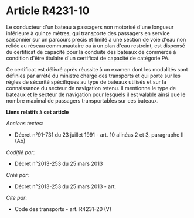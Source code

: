 # Article R4231-10

Le conducteur d'un bateau à passagers non motorisé d'une longueur inférieure à quinze mètres, qui transporte des passagers en
service saisonnier sur un parcours précis et limité à une section de voie d'eau non reliée au réseau communautaire ou à un
plan d'eau restreint, est dispensé du certificat de capacité pour la conduite des bateaux de commerce à condition d'être
titulaire d'un certificat de capacité de catégorie PA.

Ce certificat est délivré après réussite à un examen dont les modalités sont définies par arrêté du ministre chargé des
transports et qui porte sur les règles de sécurité spécifiques au type de bateaux utilisés et sur la connaissance du secteur
de navigation retenu. Il mentionne le type de bateaux et le secteur de navigation pour lesquels il est valable ainsi que le
nombre maximal de passagers transportables sur ces bateaux.

**Liens relatifs à cet article**

_Anciens textes_:

  - Décret n°91-731 du 23 juillet 1991 - art. 10 alinéas 2 et 3, paragraphe II (Ab)

_Codifié par_:

  - Décret n°2013-253 du 25 mars 2013

_Créé par_:

  - Décret n°2013-253 du 25 mars 2013 - art.

_Cité par_:

  - Code des transports - art. R4231-20 (V)
